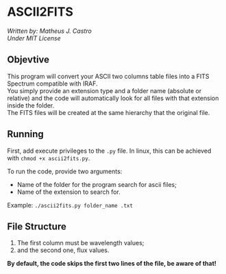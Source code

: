 # ASCII2FITS

*Written by: Matheus J. Castro*  
*Under MIT License*  

## Objevtive

This program will convert your ASCII two columns table files into a FITS Spectrum compatible with IRAF.  
You simply provide an extension type and a folder name (absolute or relative) and the code will automatically look for all files with that extension inside the folder.  
The FITS files will be created at the same hierarchy that the original file.

## Running

First, add execute privileges to the `.py` file. In linux, this can be achieved with `chmod +x ascii2fits.py`.  

To run the code, provide two arguments:

- Name of the folder for the program search for ascii files;
- Name of the extension to search for.

Example: `./ascii2fits.py folder_name .txt`

## File Structure

1. The first column must be wavelength values;
2. and the second one, flux values.


**By default, the code skips the first two lines of the file, be aware of that!**